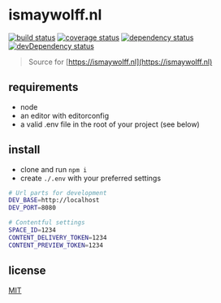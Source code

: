 # ismaywolff.nl

[![build status][build-badge]][build-url]
[![coverage status][coverage-badge]][coverage-url]
[![dependency status][dependency-badge]][dependency-url]
[![devDependency status][devDependency-badge]][devDependency-url]

> Source for [https://ismaywolff.nl](https://ismaywolff.nl)

## requirements

* node
* an editor with editorconfig
* a valid .env file in the root of your project (see below)

## install

* clone and run `npm i`
* create `./.env` with your preferred settings

```bash
# Url parts for development
DEV_BASE=http://localhost
DEV_PORT=8080

# Contentful settings
SPACE_ID=1234
CONTENT_DELIVERY_TOKEN=1234
CONTENT_PREVIEW_TOKEN=1234
```

## license

[MIT](http://ismay.mit-license.org/)

[build-badge]: https://img.shields.io/travis/ismay/ismaywolff.nl/master.svg
[build-url]: https://travis-ci.org/ismay/ismaywolff.nl
[coverage-badge]: https://img.shields.io/coveralls/ismay/ismaywolff.nl.svg
[coverage-url]: https://coveralls.io/github/ismay/ismaywolff.nl?branch=master
[dependency-badge]: https://img.shields.io/david/ismay/ismaywolff.nl.svg
[dependency-url]: https://david-dm.org/ismay/ismaywolff.nl
[devDependency-badge]: https://img.shields.io/david/dev/ismay/ismaywolff.nl.svg
[devDependency-url]: https://david-dm.org/ismay/ismaywolff.nl?type=dev
